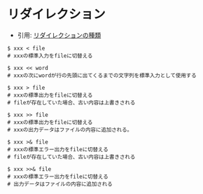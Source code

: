 # リダイレクション
- 引用: [リダイレクションの種類](http://www.not-enough.org/abe/manual/comm/redirection.html)

```
$ xxx < file
# xxxの標準入力をfileに切替える

$ xxx << word
# xxxの次にwordが行の先頭に出てくるまでの文字列を標準入力として使用する

$ xxx > file
# xxxの標準出力をfileに切替える
# fileが存在していた場合、古い内容は上書きされる

$ xxx >> file
# xxxの標準出力をfileに切替える
# xxxの出力データはファイルの内容に追加される。

$ xxx >& file
# xxxの標準エラー出力をfileに切替える
# fileが存在していた場合、古い内容は上書きされる

$ xxx >>& file
# xxxの標準エラー出力をfileに切替える
# 出力データはファイルの内容に追加される
```
